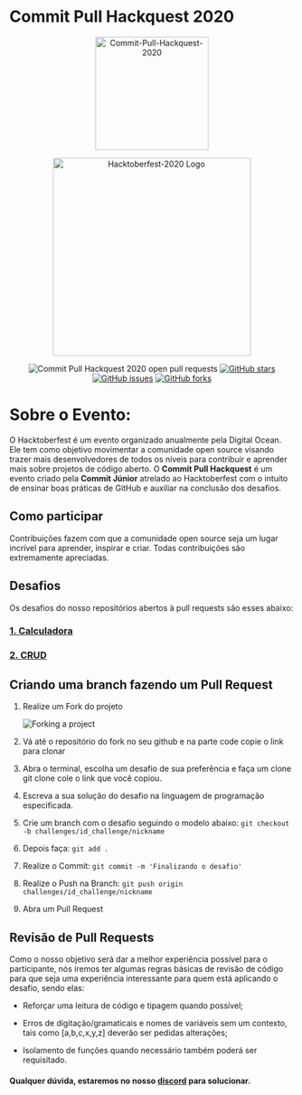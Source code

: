 # Commit Pull Hackquest 2020

<p align=center>
<img  src="https://www.commitjr.com/wp-content/uploads/2020/06/commit-jr_arara_512_512.png"  alt="Commit-Pull-Hackquest-2020"  width="200">
</p>

<p align="center">
<img  src="https://raw.githubusercontent.com/digitalocean/hacktoberfest/0e0f9e022c1a820a4d7bf95d80610791d70e997b/app/assets/images/HF-full-logo.svg"  alt="Hacktoberfest-2020 Logo"  width="350">

</p>
<p align="center">
<a>
    <img alt="Commit Pull Hackquest 2020 open pull requests" src="https://img.shields.io/bitbucket/pr-raw/CommitJr/Commit-Pull-Hackquest-2020">
   </a> 
    <a href="https://github.com/CommitJr/Commit-Pull-Hackquest-2020/stargazers">
      <img alt="GitHub stars" src="https://img.shields.io/github/issues/CommitJr/Commit-Pull-Hackquest-2020">
  </a>
    <a href="https://github.com/CommitJr/Commit-Pull-Hackquest-2020/issues"><img alt="GitHub issues" src="https://img.shields.io/github/forks/CommitJr/Commit-Pull-Hackquest-2020"></a>
    <a href="https://github.com/CommitJr/Commit-Pull-Hackquest-2020/network"><img alt="GitHub forks" src="https://img.shields.io/github/stars/CommitJr/Commit-Pull-Hackquest-2020">
 </a>
 </p>

# Sobre o Evento:

O Hacktoberfest é um evento organizado anualmente pela Digital Ocean. Ele tem como objetivo movimentar a comunidade open source visando trazer mais desenvolvedores de todos os níveis para contribuir e aprender mais sobre projetos de código aberto. O **Commit Pull Hackquest** é um evento criado pela **Commit Júnior** atrelado ao Hacktoberfest com o intuito de ensinar boas práticas de GitHub e auxiliar na conclusão dos desafios.

## Como participar

Contribuições fazem com que a comunidade open source seja um lugar incrível para aprender, inspirar e criar. Todas contribuições são extremamente apreciadas.

## Desafios

Os desafios do nosso repositórios abertos à pull requests são esses abaixo:

### <a href='./challenges/calculadora/'>1. Calculadora</a>

### <a href='./challenges/crud/'>2. CRUD</a>

## Criando uma branch fazendo um Pull Request

1. Realize um Fork do projeto

   ![Forking a project](https://media.giphy.com/media/1GYzZDBcFEUW7mOw46/giphy.gif)

2. Vá até o repositório do fork no seu github e na parte code copie o link para clonar

3. Abra o terminal, escolha um desafio de sua preferência e faça um clone git clone cole o link que você copiou.

4. Escreva a sua solução do desafio na linguagem de programação especificada.

5. Crie um branch com o desafio seguindo o modelo abaixo:
   `git checkout -b challenges/id_challenge/nickname`
6. Depois faça:
   `git add .`

7. Realize o Commit:
   `git commit -m 'Finalizando o desafio'`

8. Realize o Push na Branch:
   `git push origin challenges/id_challenge/nickname`

9. Abra um Pull Request

## Revisão de Pull Requests

Como o nosso objetivo será dar a melhor experiência possível para o participante, nós iremos ter algumas regras básicas de revisão de código para que seja uma experiência interessante para quem está aplicando o desafio, sendo elas:

- Reforçar uma leitura de código e tipagem quando possível;

- Erros de digitação/gramaticais e nomes de variáveis sem um contexto, tais como [a,b,c,x,y,z] deverão ser pedidas alterações;

- Isolamento de funções quando necessário também poderá ser requisitado.

#### Qualquer dúvida, estaremos no nosso [discord](https://discord.gg/DMvqHWR) para solucionar.
